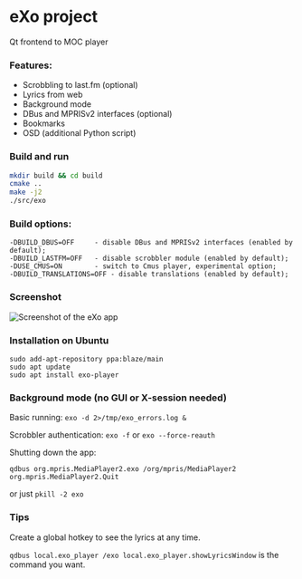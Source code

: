 # eXo project
 Qt frontend to MOC player

### Features: ###
* Scrobbling to last.fm (optional)
* Lyrics from web
* Background mode
* DBus and MPRISv2 interfaces (optional)
* Bookmarks
* OSD (additional Python script)

### Build and run ###
```bash
mkdir build && cd build
cmake ..
make -j2
./src/exo
```

### Build options: ###
```
-DBUILD_DBUS=OFF     - disable DBus and MPRISv2 interfaces (enabled by default);
-DBUILD_LASTFM=OFF   - disable scrobbler module (enabled by default);
-DUSE_CMUS=ON        - switch to Cmus player, experimental option;
-DBUILD_TRANSLATIONS=OFF - disable translations (enabled by default);
```

### Screenshot ###
![Screenshot of the eXo app](https://bitbucket.org/repo/8Xb9ez/images/405669011-exo.png)

### Installation on Ubuntu ###
```
sudo add-apt-repository ppa:blaze/main
sudo apt update
sudo apt install exo-player
```

### Background mode (no GUI or X-session needed) ###
 Basic running: `exo -d 2>/tmp/exo_errors.log &`

 Scrobbler authentication: `exo -f` or `exo --force-reauth`

 Shutting down the app:
 
 `qdbus org.mpris.MediaPlayer2.exo /org/mpris/MediaPlayer2 org.mpris.MediaPlayer2.Quit`
 
 or just `pkill -2 exo`

### Tips ###
 Create a global hotkey to see the lyrics at any time.

 `qdbus local.exo_player /exo local.exo_player.showLyricsWindow` is the command you want.
